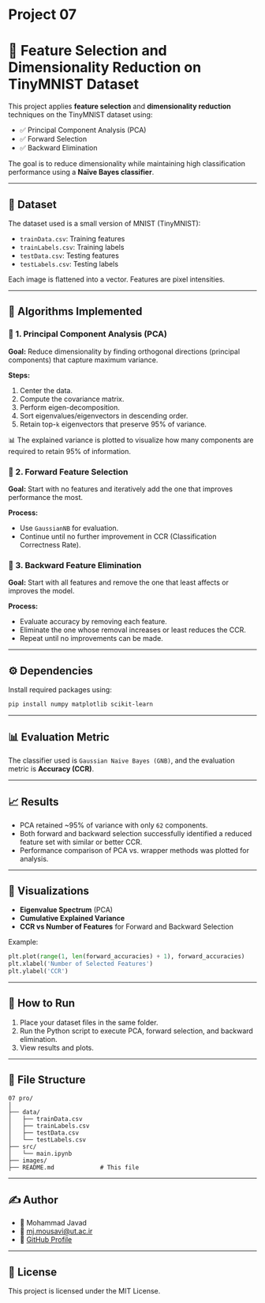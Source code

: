# Project 07

# 🧠 Feature Selection and Dimensionality Reduction on TinyMNIST Dataset

This project applies **feature selection** and **dimensionality reduction** techniques on the TinyMNIST dataset using:

- ✅ Principal Component Analysis (PCA)
- ✅ Forward Selection
- ✅ Backward Elimination

The goal is to reduce dimensionality while maintaining high classification performance using a **Naïve Bayes classifier**.

---

## 📂 Dataset

The dataset used is a small version of MNIST (TinyMNIST):

- `trainData.csv`: Training features  
- `trainLabels.csv`: Training labels  
- `testData.csv`: Testing features  
- `testLabels.csv`: Testing labels

Each image is flattened into a vector. Features are pixel intensities.

---

## 🧪 Algorithms Implemented

### 🔹 1. Principal Component Analysis (PCA)

**Goal:** Reduce dimensionality by finding orthogonal directions (principal components) that capture maximum variance.

**Steps:**
1. Center the data.
2. Compute the covariance matrix.
3. Perform eigen-decomposition.
4. Sort eigenvalues/eigenvectors in descending order.
5. Retain top-`k` eigenvectors that preserve 95% of variance.

📊 The explained variance is plotted to visualize how many components are required to retain 95% of information.

### 🔹 2. Forward Feature Selection

**Goal:** Start with no features and iteratively add the one that improves performance the most.

**Process:**
- Use `GaussianNB` for evaluation.
- Continue until no further improvement in CCR (Classification Correctness Rate).

### 🔹 3. Backward Feature Elimination

**Goal:** Start with all features and remove the one that least affects or improves the model.

**Process:**
- Evaluate accuracy by removing each feature.
- Eliminate the one whose removal increases or least reduces the CCR.
- Repeat until no improvements can be made.

---

## ⚙️ Dependencies

Install required packages using:

```bash
pip install numpy matplotlib scikit-learn
```

---

## 📊 Evaluation Metric

The classifier used is `Gaussian Naive Bayes (GNB)`, and the evaluation metric is **Accuracy (CCR)**.

---

## 📈 Results

- PCA retained ~95% of variance with only `62` components.
- Both forward and backward selection successfully identified a reduced feature set with similar or better CCR.
- Performance comparison of PCA vs. wrapper methods was plotted for analysis.

---

## 📌 Visualizations

- **Eigenvalue Spectrum** (PCA)
- **Cumulative Explained Variance**
- **CCR vs Number of Features** for Forward and Backward Selection

Example:

```python
plt.plot(range(1, len(forward_accuracies) + 1), forward_accuracies)
plt.xlabel('Number of Selected Features')
plt.ylabel('CCR')
```

---

## 🧪 How to Run

1. Place your dataset files in the same folder.
2. Run the Python script to execute PCA, forward selection, and backward elimination.
3. View results and plots.

---

## 📁 File Structure

```
07 pro/
│
├── data/
│   ├── trainData.csv
│   ├── trainLabels.csv
│   ├── testData.csv
│   └── testLabels.csv
├── src/
│   └── main.ipynb
├── images/
├── README.md             # This file
```

---

## ✍️ Author

- 👤 Mohammad Javad
- 📧 mj.mousavi@ut.ac.ir  
- 📍 [GitHub Profile](https://github.com/mjmousavi97)

---

## 📄 License

This project is licensed under the MIT License.
